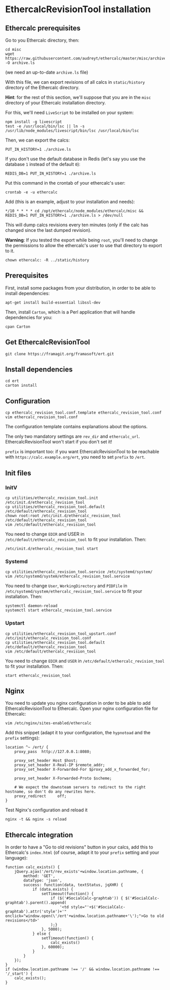 # EthercalcRevisionTool installation

## Ethercalc prerequisites

Go to you Ethercalc directory, then:

```
cd misc
wget https://raw.githubusercontent.com/audreyt/ethercalc/master/misc/archive.ls -O archive.ls
```

(we need an up-to-date `archive.ls` file)

With this file, we can export revisions of all calcs in `static/history` directory of the Ethercalc directory.

**Hint**: for the rest of this section, we'll suppose that you are in the `misc` directory of your Ethercalc installation directory.

For this, we'll need `LiveScript` to be installed on your system:

```
npm install -g livescript
test -e /usr/local/bin/lsc || ln -s /usr/lib/node_modules/livescript/bin/lsc /usr/local/bin/lsc
```

Then, we can export the calcs:

```
PUT_IN_HISTORY=1 ./archive.ls
```

If you don't use the default database in Redis (let's say you use the database `1` instead of the default `0`):

```
REDIS_DB=1 PUT_IN_HISTORY=1 ./archive.ls
```

Put this command in the crontab of your ethercalc's user:

```
crontab -e -u ethercalc
```

Add (this is an example, adjust to your installation and needs):

```
*/10 * * * * cd /opt/ethercalc/node_modules/ethercalc/misc && REDIS_DB=1 PUT_IN_HISTORY=1 ./archive.ls > /dev/null
```

This will dump calcs revisions every ten minutes (only if the calc has changed since the last dumped revision).

**Warning**: If you tested the export while being `root`, you'll need to change the permissions to allow the ethercalc's user to use that directory to export to it.

```
chown ethercalc: -R ../static/history
```

## Prerequisites

First, install some packages from your distribution, in order to be able to install dependencies:

```
apt-get install build-essential libssl-dev
```

Then, install `Carton`, which is a Perl application that will handle dependencies for you:

```
cpan Carton
```

## Get EthercalcRevisionTool

```
git clone https://framagit.org/framasoft/ert.git
```

## Install dependencies

```
cd ert
carton install
```

## Configuration

```
cp ethercalc_revision_tool.conf.template ethercalc_revision_tool.conf
vim ethercalc_revision_tool.conf
```

The configuration template contains explanations about the options.

The only two mandatory settings are `rev_dir` and `ethercalc_url`. EthercalcRevisionTool won't start if you don't set it!

`prefix` is important too: if you want EthercalcRevisionTool to be reachable with `https://calc.example.org/ert`, you need to set `prefix` to `/ert`.

## Init files

### InitV

```
cp utilities/ethercalc_revision_tool.init /etc/init.d/ethercalc_revision_tool
cp utilities/ethercalc_revision_tool.default /etc/default/ethercalc_revision_tool
chown root:root /etc/init.d/ethercalc_revision_tool /etc/default/ethercalc_revision_tool
vim /etc/default/ethercalc_revision_tool
```

You need to change `EDIR` and USER in `/etc/default/ethercalc_revision_tool` to fit your installation. Then:

```
/etc/init.d/ethercalc_revision_tool start
```

### Systemd

```
cp utilities/ethercalc_revision_tool.service /etc/systemd/system/
vim /etc/systemd/system/ethercalc_revision_tool.service
```

You need to change `User`, `WorkingDirectory` and `PIDFile` in `/etc/systemd/system/ethercalc_revision_tool.service` to fit your installation. Then:

```
systemctl daemon-reload
systemctl start ethercalc_revision_tool.service
```

### Upstart

```
cp utilities/ethercalc_revision_tool_upstart.conf /etc/init/ethercalc_revision_tool.conf
cp utilities/ethercalc_revision_tool.default /etc/default/ethercalc_revision_tool
vim /etc/default/ethercalc_revision_tool
```

You need to change `EDIR` and `USER` in `/etc/default/ethercalc_revision_tool` to fit your installation. Then:

```
start ethercalc_revision_tool
```

## Nginx

You need to update you nginx configuration in order to be able to add EthercalcRevisionTool to Ethercalc. Open your nginx configuration file for Ethercalc:

```
vim /etc/nginx/sites-enabled/ethercalc
```

Add this snippet (adapt it to your configuration, the `hypnotoad` and the `prefix` settings):

```
location ^~ /ert/ {
    proxy_pass  http://127.0.0.1:8080;

    proxy_set_header Host $host;
    proxy_set_header X-Real-IP $remote_addr;
    proxy_set_header X-Forwarded-For $proxy_add_x_forwarded_for;

    proxy_set_header X-Forwarded-Proto $scheme;

    # We expect the downsteam servers to redirect to the right hostname, so don't do any rewrites here.
    proxy_redirect     off;
}
```

Test Nginx's configuration and reload it

```
nginx -t && nginx -s reload
```

## Ethercalc integration

In order to have a "Go to old revisions" button in your calcs, add this to Ethercalc's `index.html` (of course, adapt it to your `prefix` setting and your language):

```
function calc_exists() {
    jQuery.ajax('/ert/rev_exists'+window.location.pathname, {
        method: 'GET',
        dataType: 'json',
        success: function(data, textStatus, jqXHR) {
            if (data.exists) {
                setTimeout(function() {
                    if ($('#SocialCalc-graphtab')) { $('#SocialCalc-graphtab').parent().append(
                        '<td style="'+$('#SocialCalc-graphtab').attr('style')+'" onclick="window.open(\'/ert'+window.location.pathname+'\');">Go to old revisions</td>'
                    );}
                }, 5000);
            } else {
                setTimeout(function() {
                    calc_exists()
                }, 60000);
            }
        }
    });
}
if (window.location.pathname !== '/' && window.location.pathname !== '/_start') {
    calc_exists();
}
```
